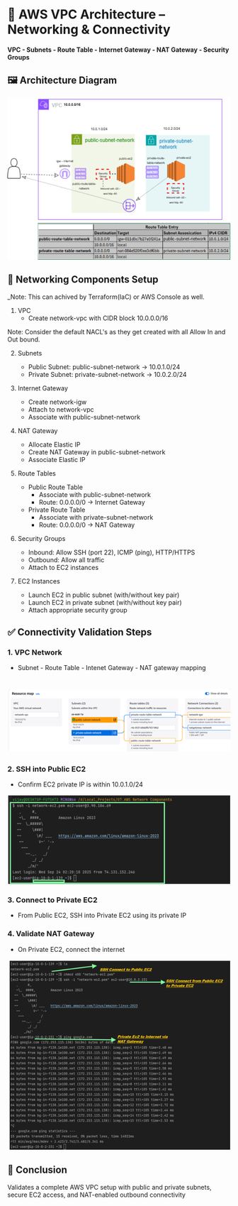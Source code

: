 # 📐 AWS VPC Architecture – Networking & Connectivity 
####         VPC -  Subnets - Route Table - Internet Gateway -  NAT Gateway -  Security Groups 

## 🖼️ Architecture Diagram
![AWS VPC Architecture](vpcnetwork.png)

## 🧱 Networking Components Setup 
_Note: This can achived by Terraform(IaC) or AWS Console as well.

1. VPC
   - Create network-vpc with CIDR block 10.0.0.0/16

Note: Consider the default NACL's as they get created with all Allow In and Out bound.

2. Subnets
   - Public Subnet: public-subnet-network → 10.0.1.0/24
   - Private Subnet: private-subnet-network → 10.0.2.0/24
     
3. Internet Gateway
   - Create network-igw
   - Attach to network-vpc
   - Associate with public-subnet-network
     
4. NAT Gateway
   - Allocate Elastic IP
   - Create NAT Gateway in public-subnet-network
   - Associate Elastic IP
     
5. Route Tables
   - Public Route Table
      - Associate with public-subnet-network
      - Route: 0.0.0.0/0 → Internet Gateway
   - Private Route Table
      - Associate with private-subnet-network
      - Route: 0.0.0.0/0 → NAT Gateway
        
6. Security Groups
   - Inbound: Allow SSH (port 22), ICMP (ping), HTTP/HTTPS
   - Outbound: Allow all traffic
   - Attach to EC2 instances
     
7. EC2 Instances
   - Launch EC2 in public subnet (with/without key pair)
   - Launch EC2 in private subnet (with/without key pair)
   - Attach appropriate security group

## ✅ Connectivity Validation Steps
### 1. VPC Network
   - Subnet - Route Table - Intenet Gateway  - NAT gateway mapping

# ![Connectivity Validation Steps](vpc-subnet-route-table-igw.png)
     
### 2. SSH into Public EC2
   - Confirm EC2 private IP is within 10.0.1.0/24

![Connectivity Validation Steps](PublicEC2.png)
   
### 3. Connect to Private EC2 
   - From Public EC2, SSH into Private EC2 using its private IP
   
### 4. Validate NAT Gateway
   - On Private EC2, connect the internet

     
![Connectivity Validation Steps](Private_NAT.png)


##  🏁 Conclusion

Validates a complete AWS VPC setup with public and private subnets, secure EC2 access, and NAT-enabled outbound connectivity

   







































